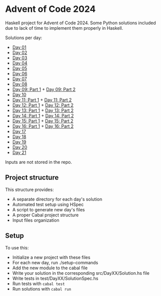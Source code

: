 # Advent of Code 2024

Haskell project for Advent of Code 2024. Some Python solutions included due to lack of time to implement them properly in Haskell.

Solutions per day:

- [Day 01](src/Day01/Solution.hs)
- [Day 02](src/Day02/Solution.hs)
- [Day 03](src/Day03/Solution.hs)
- [Day 04](src/Day04/Solution.hs)
- [Day 05](src/Day05/Solution.hs)
- [Day 06](src/Day06/Solution.hs)
- [Day 07](src/Day07/Solution.hs)
- [Day 08](src/Day08/Solution.hs)
- [Day 09: Part 1](src/Day09/Solution.hs) + [Day 09: Part 2](src/Day09/part2.py)
- [Day 10](src/Day10/Solution.hs)
- [Day 11: Part 1](src/Day11/Solution.hs) + [Day 11: Part 2](src/Day11/part2.py)
- [Day 12: Part 1](src/Day12/Solution.hs) + [Day 12: Part 2](src/Day12/part2.py)
- [Day 13: Part 1](src/Day13/Solution.hs) + [Day 13: Part 2](src/Day13/part2.py)
- [Day 14: Part 1](src/Day14/Solution.hs) + [Day 14: Part 2](src/Day14/part2.py)
- [Day 15: Part 1](src/Day15/Solution.hs) + [Day 15: Part 2](src/Day15/part2.py)
- [Day 16: Part 1](src/Day16/Solution.hs) + [Day 16: Part 2](src/Day16/part2.py)
- [Day 17](src/Day17/Solution.hs)
- [Day 18](src/Day18/Solution.hs)
- [Day 19](src/Day19/Solution.hs)
- [Day 20](src/Day19/solution.py)
- [Day 21](src/Day21/solution.py)

Inputs are not stored in the repo.

## Project structure

This structure provides:

- A separate directory for each day's solution
- Automated test setup using HSpec
- A script to generate new day's files
- A proper Cabal project structure
- Input files organization

## Setup

To use this:

- Initialize a new project with these files
- For each new day, run ./setup-commands <day-number>
- Add the new module to the cabal file
- Write your solution in the corresponding src/DayXX/Solution.hs file
- Write tests in test/DayXX/SolutionSpec.hs
- Run tests with `cabal test`
- Run solutions with `cabal run`
